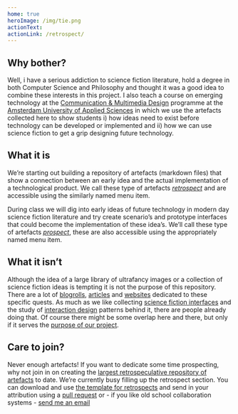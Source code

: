 ```yaml
---
home: true
heroImage: /img/tie.png
actionText:
actionLink: /retrospect/
---
```

## Why bother?

Well, i have a serious addiction to science fiction literature, hold a degree in both Computer Science and Philosophy and thought it was a good idea to combine these interests in this project. I also teach a course on emerging technology at the [Communication & Multimedia Design](https://www.cmd-amsterdam.nl/english/) programme at the [Amsterdam University of Applied Sciences](http://www.amsterdamuas.com/) in which we use the artefacts collected here to show students i) how ideas need to exist before technology can be developed or implemented and ii) how we can use science fiction to get a grip designing future technology.

## What it is

We’re starting out building a repository of artefacts (markdown files) that show a connection between an early idea and the actual implementation of a technological product. We call these type of artefacts [*retrospect*](/retrospect/) and are accessible using the similarly named menu item. 

During class we will dig into early ideas of future technology in modern day science fiction literature and try create scenario’s and prototype interfaces that could become the implementation of these idea’s. We’ll call these type of artefacts [*prospect*](/prospect/), these are also accessible using the appropriately named menu item.

## What it isn’t

Although the idea of a large library of ultrafancy images or a collection of science fiction ideas is tempting it is not the purpose of this repository. There are a lot of [blogrolls](http://sciencefictioninterfaces.tumblr.com/), [articles](https://www.glow-internet.com/infographics/50-years-of-visionary-scifi-computer-interface-designs/) and [websites](http://www.technovelgy.com/) dedicated to these specific quests. As much as we like collecting [science fiction interfaces](https://www.noteloop.com/kit/fui/) and the study of [interaction design](https://scifiinterfaces.com/) patterns behind it, there are people already doing that. Of course there might be some overlap here and there, but only if it serves the [purpose of our project](#what-it-is).

## Care to join?

Never enough artefacts! If you want to dedicate some time prospecting, why not join in on creating the [largest retrospeculative repository of artefacts](https://github.com/ju5tu5/retrospeculative) to date. We’re currently busy filling up the retrospect section. You can download and use [the template  for retrospects](http://retrospeculative.nl/template.md) and send in your attribution using a [pull request](https://github.com/ju5tu5/retrospeculative/pulls) or - if you like old school collaboration systems - [send me an email](mailto:justus@ju5tu5.nl)
